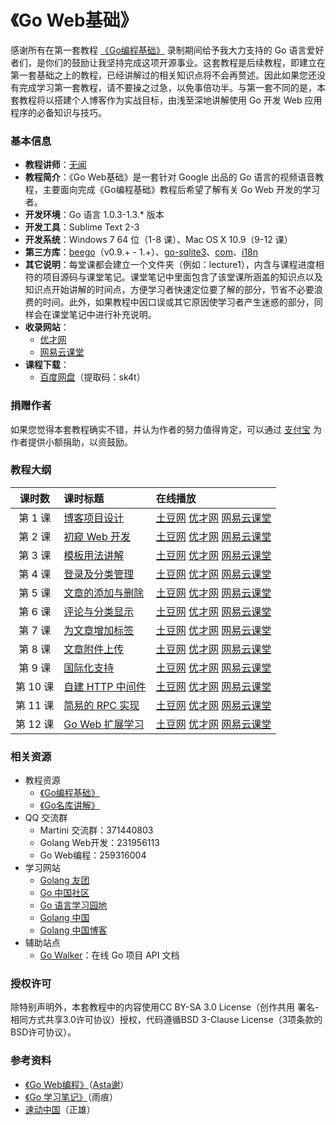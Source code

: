 《Go Web基础》
=================

感谢所有在第一套教程 [《Go编程基础》](https://github.com/Unknwon/go-fundamental-programming) 录制期间给予我大力支持的 Go 语言爱好者们，是你们的鼓励让我坚持完成这项开源事业。这套教程是后续教程，即建立在第一套基础之上的教程，已经讲解过的相关知识点将不会再赘述。因此如果您还没有完成学习第一套教程，请不要操之过急，以免事倍功半。与第一套不同的是，本套教程将以搭建个人博客作为实战目标，由浅至深地讲解使用 Go 开发 Web 应用程序的必备知识与技巧。

### 基本信息

- **教程讲师**：[无闻](http://about.me/unknwon)
- **教程简介**：《Go Web基础》是一套针对 Google 出品的 Go 语言的视频语音教程，主要面向完成《Go编程基础》教程后希望了解有关 Go Web 开发的学习者。
- **开发环境**：Go 语言 1.0.3-1.3.* 版本
- **开发工具**：Sublime Text 2-3
- **开发系统**：Windows 7 64 位（1-8 课）、Mac OS X 10.9（9-12 课）
- **第三方库**：[beego](https://github.com/astaxie/beego)（v0.9.+ - 1.+）、[go-sqlite3](https://github.com/mattn/go-sqlite3)、[com](https://github.com/Unknwon/com)、[i18n](https://github.com/beego/i18n)
- **其它说明**：每堂课都会建立一个文件夹（例如：lecture1），内含与课程进度相符的项目源码与课堂笔记。课堂笔记中里面包含了该堂课所涵盖的知识点以及知识点开始讲解的时间点，方便学习者快速定位要了解的部分，节省不必要浪费的时间。此外，如果教程中因口误或其它原因使学习者产生迷惑的部分，同样会在课堂笔记中进行补充说明。
- **收录网站**：
	-  [优才网](http://www.ucai.cn/course/show/87) 
	-  [网易云课堂](http://study.163.com/course/courseMain.htm?courseId=328001#/courseMain)
- **课程下载**：
	- [百度网盘](http://pan.baidu.com/s/1mg8zJUK)（提取码：sk4t）

### 捐赠作者

如果您觉得本套教程确实不错，并认为作者的努力值得肯定，可以通过 [支付宝](http://gogs.io/donate) 为作者提供小额捐助，以资鼓励。

### 教程大纲

| 课时数 | 课时标题 | 在线播放 |
|:-----:|:--------|:-------|
|第 1 课|[博客项目设计](lectures/lecture1/lecture1.md)|[土豆网](http://www.tudou.com/programs/view/gXZb9tGNsGU/) [优才网](http://www.ucai.cn/course/chapter/87/3267/4710) [网易云课堂](http://study.163.com/course/courseLearn.htm?courseId=328001#/learn/video?lessonId=442046&courseId=328001)|
|第 2 课|[初窥 Web 开发](lectures/lecture2/lecture2.md)|[土豆网](http://www.tudou.com/programs/view/sqZoUrqNJno/) [优才网](http://www.ucai.cn/course/chapter/87/3267/4732) [网易云课堂](http://study.163.com/course/courseLearn.htm?courseId=328001#/learn/video?lessonId=442047&courseId=328001)|
|第 3 课|[模板用法讲解](lectures/lecture3/lecture3.md)|[土豆网](http://www.tudou.com/programs/view/BuoN93Yplow/) [优才网](http://www.ucai.cn/course/chapter/87/3267/4792) [网易云课堂](http://study.163.com/course/courseLearn.htm?courseId=328001#/learn/video?lessonId=468064&courseId=328001)|
|第 4 课|[登录及分类管理](lectures/lecture4/lecture4.md)|[土豆网](http://www.tudou.com/programs/view/UoJ9EgyqqbY/) [优才网](http://www.ucai.cn/course/chapter/87/3267/4793) [网易云课堂](http://study.163.com/course/courseLearn.htm?courseId=328001#/learn/video?lessonId=476057&courseId=328001)|
|第 5 课|[文章的添加与删除](lectures/lecture5/lecture5.md)|[土豆网](http://www.tudou.com/programs/view/g9q30NSRI8c/) [优才网](http://www.ucai.cn/course/chapter/87/3267/4800) [网易云课堂](http://study.163.com/course/courseLearn.htm?courseId=328001#/learn/video?lessonId=502075&courseId=328001)|
|第 6 课|[评论与分类显示](lectures/lecture6/lecture6.md)|[土豆网](http://www.tudou.com/programs/view/JFL7PGjpz4Q/) [优才网](http://www.ucai.cn/course/chapter/87/3267/5967) [网易云课堂](http://study.163.com/course/courseLearn.htm?courseId=328001#/learn/video?lessonId=548094&courseId=328001)|
|第 7 课|[为文章增加标签](lectures/lecture7/lecture7.md)|[土豆网](http://www.tudou.com/programs/view/QpE6LM3Ie2k/) [优才网](http://www.ucai.cn/course/chapter/87/3267/6400) [网易云课堂](http://study.163.com/course/courseLearn.htm?courseId=328001#/learn/video?lessonId=626001&courseId=328001)|
|第 8 课|[文章附件上传](lectures/lecture8/lecture8.md)|[土豆网](http://www.tudou.com/programs/view/UqVp_KqSc_A/) [优才网](http://www.ucai.cn/course/chapter/87/3267/6401) [网易云课堂](http://study.163.com/course/courseLearn.htm?courseId=328001#/learn/video?lessonId=626002&courseId=328001)|
|第 9 课|[国际化支持](lectures/lecture9/lecture9.md)|[土豆网](http://www.tudou.com/programs/view/Mic4x6lwNzo/) [优才网](http://www.ucai.cn/course/chapter/69/3267/6814) [网易云课堂](http://study.163.com/course/courseLearn.htm?courseId=328001#/learn/video?lessonId=652055&courseId=328001)|
|第 10 课|[自建 HTTP 中间件](lectures/lecture10/lecture10.md)|[土豆网](http://www.tudou.com/programs/view/zxRhEOPz7BI/) [优才网](http://www.ucai.cn/course/chapter/87/3267/6815) [网易云课堂](http://study.163.com/course/courseLearn.htm?courseId=328001#/learn/video?lessonId=651205&courseId=328001)|
|第 11 课|[简易的 RPC 实现](lectures/lecture11/lecture11.md)|[土豆网](http://www.tudou.com/programs/view/QdpzbVZsnN0/) [优才网](http://www.ucai.cn/course/chapter/87/3267/6816) [网易云课堂](http://study.163.com/course/courseLearn.htm?courseId=328001#/learn/video?lessonId=651206&courseId=328001)|
|第 12 课|[Go Web 扩展学习](lectures/lecture12/lecture12.md)|[土豆网](http://www.tudou.com/programs/view/oXtAdeVy-yo/) [优才网](http://www.ucai.cn/course/chapter/87/3267/6817) [网易云课堂](http://study.163.com/course/courseLearn.htm?courseId=328001#/learn/video?lessonId=651207&courseId=328001)|

### 相关资源

- 教程资源
	 - [《Go编程基础》](https://github.com/Unknwon/go-fundamental-programming)
	 - [《Go名库讲解》](https://github.com/Unknwon/go-rock-libraries-showcases)
- QQ 交流群
	- Martini 交流群：371440803
	- Golang Web开发：231956113
	- Go Web编程：259316004
- 学习网站
	- [Golang 友团](http://golanghome.com)
	- [Go 中国社区](http://bbs.go-china.org/)
	- [Go 语言学习园地](http://studygolang.com/)
	- [Golang 中国](http://golangtc.com/)
	- [Golang 中国博客](http://blog.go-china.org/)
- 辅助站点
	- [Go Walker](http://gowalker.org)：在线 Go 项目 API 文档

### 授权许可

除特别声明外，本套教程中的内容使用CC BY-SA 3.0 License（创作共用 署名-相同方式共享3.0许可协议）授权，代码遵循BSD 3-Clause License（3项条款的BSD许可协议）。

### 参考资料

- [《Go Web编程》](https://github.com/astaxie/build-web-application-with-golang)（[Asta谢](https://github.com/astaxie)）
- [《Go 学习笔记》](http://bbs.gocn.im/thread-8-1-1.html)（雨痕）
- [速动中国](https://github.com/insionng/toropress)（正雄）
